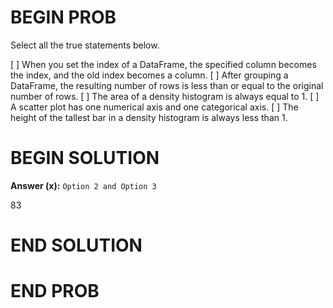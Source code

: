 # BEGIN PROB

Select all the true statements below.

[ ] When you set the index of a DataFrame, the specified column becomes the index, and the old index becomes a column. 
[ ] After grouping a DataFrame, the resulting number of rows is less than or equal to the original number of rows. 
[ ] The area of a density histogram is always equal to 1. 
[ ] A scatter plot has one numerical axis and one categorical axis. 
[ ] The height of the tallest bar in a density histogram is always less than 1.

# BEGIN SOLUTION

**Answer (x):** `Option 2 and Option 3`

<average>83</average>

# END SOLUTION

# END PROB
